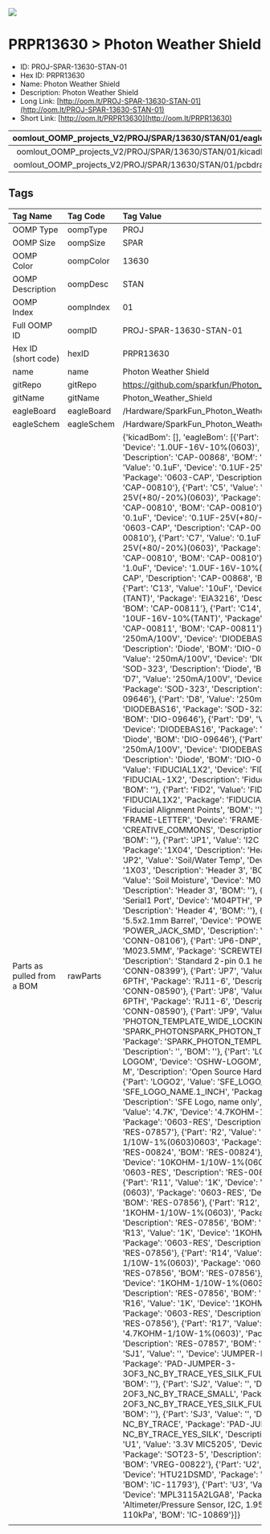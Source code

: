 


  
![][im]
# PRPR13630 > Photon Weather Shield

- ID: PROJ-SPAR-13630-STAN-01
- Hex ID: PRPR13630
- Name: Photon Weather Shield
- Description: Photon Weather Shield
- Long Link: [http://oom.lt/PROJ-SPAR-13630-STAN-01](http://oom.lt/PROJ-SPAR-13630-STAN-01)
- Short Link: [http://oom.lt/PRPR13630](http://oom.lt/PRPR13630)
  

|oomlout_OOMP_projects_V2/PROJ/SPAR/13630/STAN/01/eagleImage.png|oomlout_OOMP_projects_V2/PROJ/SPAR/13630/STAN/01/eagleSchemImage.png|oomlout_OOMP_projects_V2/PROJ/SPAR/13630/STAN/01/kicadPcb3dFront.png|oomlout_OOMP_projects_V2/PROJ/SPAR/13630/STAN/01/kicadPcb3dBack.png|
| :---: | :---: | :---: | :---: |
|oomlout_OOMP_projects_V2/PROJ/SPAR/13630/STAN/01/kicadPcb3d.png|oomlout_OOMP_projects_V2/PROJ/SPAR/13630/STAN/01/bomBack.png|oomlout_OOMP_projects_V2/PROJ/SPAR/13630/STAN/01/bomFront.png|oomlout_OOMP_projects_V2/PROJ/SPAR/13630/STAN/01/pcbdraw.svg|
|oomlout_OOMP_projects_V2/PROJ/SPAR/13630/STAN/01/pcbdrawBack.svg||||

## Tags
  

|Tag Name|Tag Code|Tag Value|
| :--- | :--- | :--- |
|OOMP Type|oompType|PROJ|
|OOMP Size|oompSize|SPAR|
|OOMP Color|oompColor|13630|
|OOMP Description|oompDesc|STAN|
|OOMP Index|oompIndex|01|
|Full OOMP ID|oompID|PROJ-SPAR-13630-STAN-01|
|Hex ID (short code)|hexID|PRPR13630|
|name|name|Photon Weather Shield|
|gitRepo|gitRepo|https://github.com/sparkfun/Photon_Weather_Shield|
|gitName|gitName|Photon_Weather_Shield|
|eagleBoard|eagleBoard|/Hardware/SparkFun_Photon_Weather_Shield.brd|
|eagleSchem|eagleSchem|/Hardware/SparkFun_Photon_Weather_Shield.sch|
|Parts as pulled from a BOM|rawParts|{'kicadBom': [], 'eagleBom': [{'Part': 'C1', 'Value': '1.0uF', 'Device': '1.0UF-16V-10%(0603)', 'Package': '0603-CAP', 'Description': 'CAP-00868', 'BOM': 'CAP-00868'}, {'Part': 'C2', 'Value': '0.1uF', 'Device': '0.1UF-25V(+80/-20%)(0603)', 'Package': '0603-CAP', 'Description': 'CAP-00810', 'BOM': 'CAP-00810'}, {'Part': 'C5', 'Value': '0.1uF', 'Device': '0.1UF-25V(+80/-20%)(0603)', 'Package': '0603-CAP', 'Description': 'CAP-00810', 'BOM': 'CAP-00810'}, {'Part': 'C6', 'Value': '0.1uF', 'Device': '0.1UF-25V(+80/-20%)(0603)', 'Package': '0603-CAP', 'Description': 'CAP-00810', 'BOM': 'CAP-00810'}, {'Part': 'C7', 'Value': '0.1uF', 'Device': '0.1UF-25V(+80/-20%)(0603)', 'Package': '0603-CAP', 'Description': 'CAP-00810', 'BOM': 'CAP-00810'}, {'Part': 'C8', 'Value': '1.0uF', 'Device': '1.0UF-16V-10%(0603)', 'Package': '0603-CAP', 'Description': 'CAP-00868', 'BOM': 'CAP-00868'}, {'Part': 'C13', 'Value': '10uF', 'Device': '10UF-16V-10%(TANT)', 'Package': 'EIA3216', 'Description': 'CAP-00811', 'BOM': 'CAP-00811'}, {'Part': 'C14', 'Value': '10uF', 'Device': '10UF-16V-10%(TANT)', 'Package': 'EIA3216', 'Description': 'CAP-00811', 'BOM': 'CAP-00811'}, {'Part': 'D5', 'Value': '250mA/100V', 'Device': 'DIODEBAS16', 'Package': 'SOD-323', 'Description': 'Diode', 'BOM': 'DIO-09646'}, {'Part': 'D6', 'Value': '250mA/100V', 'Device': 'DIODEBAS16', 'Package': 'SOD-323', 'Description': 'Diode', 'BOM': 'DIO-09646'}, {'Part': 'D7', 'Value': '250mA/100V', 'Device': 'DIODEBAS16', 'Package': 'SOD-323', 'Description': 'Diode', 'BOM': 'DIO-09646'}, {'Part': 'D8', 'Value': '250mA/100V', 'Device': 'DIODEBAS16', 'Package': 'SOD-323', 'Description': 'Diode', 'BOM': 'DIO-09646'}, {'Part': 'D9', 'Value': '250mA/100V', 'Device': 'DIODEBAS16', 'Package': 'SOD-323', 'Description': 'Diode', 'BOM': 'DIO-09646'}, {'Part': 'D10', 'Value': '250mA/100V', 'Device': 'DIODEBAS16', 'Package': 'SOD-323', 'Description': 'Diode', 'BOM': 'DIO-09646'}, {'Part': 'FID1', 'Value': 'FIDUCIAL1X2', 'Device': 'FIDUCIAL1X2', 'Package': 'FIDUCIAL-1X2', 'Description': 'Fiducial Alignment Points', 'BOM': ''}, {'Part': 'FID2', 'Value': 'FIDUCIAL1X2', 'Device': 'FIDUCIAL1X2', 'Package': 'FIDUCIAL-1X2', 'Description': 'Fiducial Alignment Points', 'BOM': ''}, {'Part': 'FRAME1', 'Value': 'FRAME-LETTER', 'Device': 'FRAME-LETTER', 'Package': 'CREATIVE_COMMONS', 'Description': 'Schematic Frame', 'BOM': ''}, {'Part': 'JP1', 'Value': 'I2C Port', 'Device': 'M04PTH', 'Package': '1X04', 'Description': 'Header 4', 'BOM': ''}, {'Part': 'JP2', 'Value': 'Soil/Water Temp', 'Device': 'M03PTH', 'Package': '1X03', 'Description': 'Header 3', 'BOM': ''}, {'Part': 'JP3', 'Value': 'Soil Moisture', 'Device': 'M03PTH', 'Package': '1X03', 'Description': 'Header 3', 'BOM': ''}, {'Part': 'JP4', 'Value': 'Serial1 Port', 'Device': 'M04PTH', 'Package': '1X04', 'Description': 'Header 4', 'BOM': ''}, {'Part': 'JP5-DNP', 'Value': '5.5x2.1mm Barrel', 'Device': 'POWER_JACKSMD', 'Package': 'POWER_JACK_SMD', 'Description': 'Power Jack', 'BOM': 'CONN-08106'}, {'Part': 'JP6-DNP', 'Value': '', 'Device': 'M023.5MM', 'Package': 'SCREWTERMINAL-3.5MM-2', 'Description': 'Standard 2-pin 0.1 header. Use with', 'BOM': 'CONN-08399'}, {'Part': 'JP7', 'Value': 'RJ11', 'Device': 'RJ11-6PTH', 'Package': 'RJ11-6', 'Description': 'RJ11 Jack', 'BOM': 'CONN-08590'}, {'Part': 'JP8', 'Value': 'RJ11', 'Device': 'RJ11-6PTH', 'Package': 'RJ11-6', 'Description': 'RJ11 Jack', 'BOM': 'CONN-08590'}, {'Part': 'JP9', 'Value': 'PHOTON_TEMPLATE_WIDE_LOCKING', 'Device': 'SPARK_PHOTONSPARK_PHOTON_TEMPLATE_WIDE_LOCKING', 'Package': 'SPARK_PHOTON_TEMPLATE_WIDE_LOCKING', 'Description': '', 'BOM': ''}, {'Part': 'LOGO1', 'Value': 'OSHW-LOGOM', 'Device': 'OSHW-LOGOM', 'Package': 'OSHW-LOGO-M', 'Description': 'Open Source Hardware Logo', 'BOM': ''}, {'Part': 'LOGO2', 'Value': 'SFE_LOGO_NAME.1_INCH', 'Device': 'SFE_LOGO_NAME.1_INCH', 'Package': 'SFE_LOGO_NAME_.1', 'Description': 'SFE Logo, name only', 'BOM': ''}, {'Part': 'R1', 'Value': '4.7K', 'Device': '4.7KOHM-1/10W-1%(0603)', 'Package': '0603-RES', 'Description': 'RES-07857', 'BOM': 'RES-07857'}, {'Part': 'R2', 'Value': '10K', 'Device': '10KOHM-1/10W-1%(0603)0603', 'Package': '0603-RES', 'Description': 'RES-00824', 'BOM': 'RES-00824'}, {'Part': 'R3', 'Value': '10K', 'Device': '10KOHM-1/10W-1%(0603)0603', 'Package': '0603-RES', 'Description': 'RES-00824', 'BOM': 'RES-00824'}, {'Part': 'R11', 'Value': '1K', 'Device': '1KOHM-1/10W-1%(0603)', 'Package': '0603-RES', 'Description': 'RES-07856', 'BOM': 'RES-07856'}, {'Part': 'R12', 'Value': '1K', 'Device': '1KOHM-1/10W-1%(0603)', 'Package': '0603-RES', 'Description': 'RES-07856', 'BOM': 'RES-07856'}, {'Part': 'R13', 'Value': '1K', 'Device': '1KOHM-1/10W-1%(0603)', 'Package': '0603-RES', 'Description': 'RES-07856', 'BOM': 'RES-07856'}, {'Part': 'R14', 'Value': '1K', 'Device': '1KOHM-1/10W-1%(0603)', 'Package': '0603-RES', 'Description': 'RES-07856', 'BOM': 'RES-07856'}, {'Part': 'R15', 'Value': '1K', 'Device': '1KOHM-1/10W-1%(0603)', 'Package': '0603-RES', 'Description': 'RES-07856', 'BOM': 'RES-07856'}, {'Part': 'R16', 'Value': '1K', 'Device': '1KOHM-1/10W-1%(0603)', 'Package': '0603-RES', 'Description': 'RES-07856', 'BOM': 'RES-07856'}, {'Part': 'R17', 'Value': '4.7K', 'Device': '4.7KOHM-1/10W-1%(0603)', 'Package': '0603-RES', 'Description': 'RES-07857', 'BOM': 'RES-07857'}, {'Part': 'SJ1', 'Value': '', 'Device': 'JUMPER-PAD-3-NC_BY_TRACE', 'Package': 'PAD-JUMPER-3-3OF3_NC_BY_TRACE_YES_SILK_FULL_BOX', 'Description': '', 'BOM': ''}, {'Part': 'SJ2', 'Value': '', 'Device': 'JUMPER-PAD-3-2OF3_NC_BY_TRACE_SMALL', 'Package': 'PAD-JUMPER-3-2OF3_NC_BY_TRACE_YES_SILK_FULL_BOX', 'Description': '', 'BOM': ''}, {'Part': 'SJ3', 'Value': '', 'Device': 'JUMPER-PAD-2-NC_BY_TRACE', 'Package': 'PAD-JUMPER-2-NC_BY_TRACE_YES_SILK', 'Description': '', 'BOM': ''}, {'Part': 'U1', 'Value': '3.3V MIC5205', 'Device': 'MIC52053.3V', 'Package': 'SOT23-5', 'Description': 'MIC5205 150mA vreg', 'BOM': 'VREG-00822'}, {'Part': 'U2', 'Value': 'HTU21D', 'Device': 'HTU21DSMD', 'Package': 'HTU21D', 'Description': '', 'BOM': 'IC-11793'}, {'Part': 'U3', 'Value': 'MPL3115A2LGA8', 'Device': 'MPL3115A2LGA8', 'Package': 'LGA8', 'Description': 'Altimeter/Pressure Sensor, I2C, 1.95V-3.6V supply, 50 to 110kPa', 'BOM': 'IC-10869'}]}|
||||



[im]: PROJ/SPAR/13630/STAN/01/kicadPcb3d_450.png

